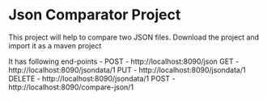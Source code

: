 Json Comparator Project
=======================
This project will help to compare two JSON files.
Download the project and import it as a maven project

It has following end-points -
POST - http://localhost:8090/json
GET - http://localhost:8090/jsondata/1
PUT - http://localhost:8090/jsondata/1
DELETE - http://localhost:8090/jsondata/1
POST - http://localhost:8090/compare-json/1